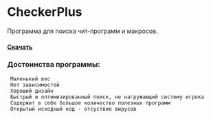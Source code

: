 # CheckerPlus
Программа для поиска чит-программ и макросов.  
#### [Скачать](https://github.com/Kaidoz/CheckerPlus/releases/download/1.3.0.0/CheckerPlus.exe)


### Достоинства программы: 
     Маленький вес  
     Нет зависимостей  
     Хороший дизайн  
     Быстрый и оптимизированный поиск, не нагружающий систему игрока  
     Содержит в себе большое количество полезных программ  
     Открытый исходный код - отсуствие вирусов  

